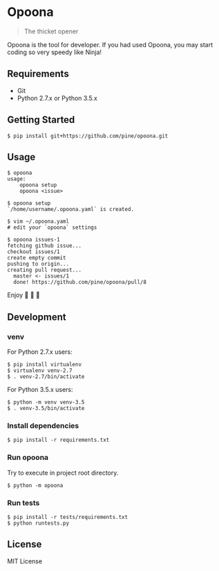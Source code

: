 # Opoona
> The thicket opener

Opoona is the tool for developer. If you had used Opoona, you may start coding so very speedy like Ninja!

## Requirements

- Git
- Python 2.7.x or Python 3.5.x

## Getting Started

```
$ pip install git+https://github.com/pine/opoona.git
```

## Usage

```
$ opoona
usage:
    opoona setup
    opoona <issue>

$ opoona setup
`/home/username/.opoona.yaml` is created.

$ vim ~/.opoona.yaml
# edit your `opoona` settings

$ opoona issues-1
fetching github issue...
checkout issues/1
create empty commit
pushing to origin...
creating pull request...
  master <- issues/1
  done! https://github.com/pine/opoona/pull/8
```

Enjoy :tada: :tada: :tada:


## Development
### venv
For Python 2.7.x users:

```
$ pip install virtualenv
$ virtualenv venv-2.7
$ . venv-2.7/bin/activate
```

For Python 3.5.x users:

```
$ python -m venv venv-3.5
$ . venv-3.5/bin/activate
```

### Install dependencies

```
$ pip install -r requirements.txt
```

### Run opoona
Try to execute in project root directory.

```
$ python -m opoona
```

### Run tests

```
$ pip install -r tests/requirements.txt
$ python runtests.py
```

## License
MIT License
